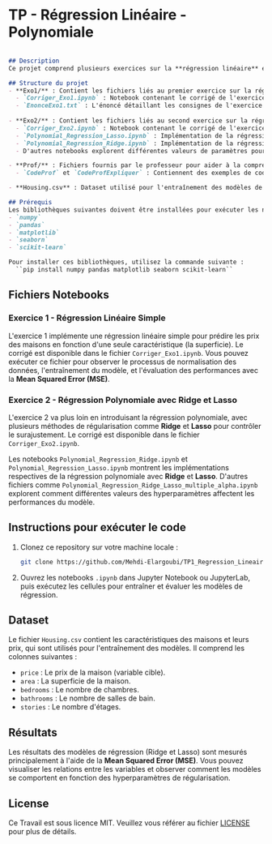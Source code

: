 # TP - Régression Linéaire - Polynomiale

```markdown

## Description
Ce projet comprend plusieurs exercices sur la **régression linéaire** et **polynomiale**, en mettant en œuvre différentes méthodes d'entraînement comme **Ridge** et **Lasso**. Les fichiers sont organisés autour de deux exercices principaux, chacun abordant différentes techniques de régression.

## Structure du projet
- **Exo1/** : Contient les fichiers liés au premier exercice sur la régression linéaire simple.
  - `Corriger_Exo1.ipynb` : Notebook contenant le corrigé de l'exercice 1.
  - `EnonceExo1.txt` : L'énoncé détaillant les consignes de l'exercice 1.
  
- **Exo2/** : Contient les fichiers liés au second exercice sur la régression polynomiale avec des variantes de la méthode de régression (Ridge, Lasso, etc.).
  - `Corriger_Exo2.ipynb` : Notebook contenant le corrigé de l'exercice 2.
  - `Polynomial_Regression_Lasso.ipynb` : Implémentation de la régression polynomiale avec Lasso.
  - `Polynomial_Regression_Ridge.ipynb` : Implémentation de la régression polynomiale avec Ridge.
  - D'autres notebooks explorent différentes valeurs de paramètres pour Ridge et Lasso.

- **Prof/** : Fichiers fournis par le professeur pour aider à la compréhension et à la correction des exercices.
  - `CodeProf` et `CodeProfExpliquer` : Contiennent des exemples de code.

- **Housing.csv** : Dataset utilisé pour l'entraînement des modèles de régression dans les exercices. Il contient des données sur les prix des maisons avec plusieurs caractéristiques.

## Prérequis
Les bibliothèques suivantes doivent être installées pour exécuter les notebooks :
- `numpy`
- `pandas`
- `matplotlib`
- `seaborn`
- `scikit-learn`

Pour installer ces bibliothèques, utilisez la commande suivante :
  ``pip install numpy pandas matplotlib seaborn scikit-learn``

``` 

## Fichiers Notebooks
### Exercice 1 - Régression Linéaire Simple
L'exercice 1 implémente une régression linéaire simple pour prédire les prix des maisons en fonction d'une seule caractéristique (la superficie). Le corrigé est disponible dans le fichier `Corriger_Exo1.ipynb`. Vous pouvez exécuter ce fichier pour observer le processus de normalisation des données, l'entraînement du modèle, et l'évaluation des performances avec la **Mean Squared Error (MSE)**.

### Exercice 2 - Régression Polynomiale avec Ridge et Lasso
L'exercice 2 va plus loin en introduisant la régression polynomiale, avec plusieurs méthodes de régularisation comme **Ridge** et **Lasso** pour contrôler le surajustement. Le corrigé est disponible dans le fichier `Corriger_Exo2.ipynb`.

Les notebooks `Polynomial_Regression_Ridge.ipynb` et `Polynomial_Regression_Lasso.ipynb` montrent les implémentations respectives de la régression polynomiale avec **Ridge** et **Lasso**. D'autres fichiers comme `Polynomial_Regression_Ridge_Lasso_multiple_alpha.ipynb` explorent comment différentes valeurs des hyperparamètres affectent les performances du modèle.

## Instructions pour exécuter le code
1. Clonez ce repository sur votre machine locale :
   ```bash
   git clone https://github.com/Mehdi-Elargoubi/TP1_Regression_Lineaire.git
   ```
2. Ouvrez les notebooks `.ipynb` dans Jupyter Notebook ou JupyterLab, puis exécutez les cellules pour entraîner et évaluer les modèles de régression.

## Dataset
Le fichier `Housing.csv` contient les caractéristiques des maisons et leurs prix, qui sont utilisés pour l'entraînement des modèles. Il comprend les colonnes suivantes :
- `price` : Le prix de la maison (variable cible).
- `area` : La superficie de la maison.
- `bedrooms` : Le nombre de chambres.
- `bathrooms` : Le nombre de salles de bain.
- `stories` : Le nombre d'étages.

## Résultats
Les résultats des modèles de régression (Ridge et Lasso) sont mesurés principalement à l'aide de la **Mean Squared Error (MSE)**. Vous pouvez visualiser les relations entre les variables et observer comment les modèles se comportent en fonction des hyperparamètres de régularisation.

## License
Ce Travail est sous licence MIT. Veuillez vous référer au fichier [LICENSE](LICENSE) pour plus de détails.
